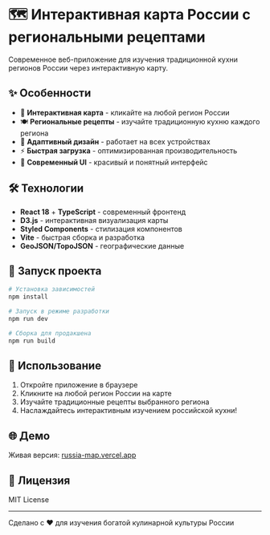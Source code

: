 # 🗺️ Интерактивная карта России с региональными рецептами

Современное веб-приложение для изучения традиционной кухни регионов России через интерактивную карту.

## ✨ Особенности

- 🎯 **Интерактивная карта** - кликайте на любой регион России
- 🍽️ **Региональные рецепты** - изучайте традиционную кухню каждого региона
- 📱 **Адаптивный дизайн** - работает на всех устройствах
- ⚡ **Быстрая загрузка** - оптимизированная производительность
- 🎨 **Современный UI** - красивый и понятный интерфейс

## 🛠️ Технологии

- **React 18** + **TypeScript** - современный фронтенд
- **D3.js** - интерактивная визуализация карты
- **Styled Components** - стилизация компонентов
- **Vite** - быстрая сборка и разработка
- **GeoJSON/TopoJSON** - географические данные

## 🚀 Запуск проекта

```bash
# Установка зависимостей
npm install

# Запуск в режиме разработки
npm run dev

# Сборка для продакшена
npm run build
```

## 📖 Использование

1. Откройте приложение в браузере
2. Кликните на любой регион России на карте
3. Изучайте традиционные рецепты выбранного региона
4. Наслаждайтесь интерактивным изучением российской кухни!

## 🌐 Демо

Живая версия: [russia-map.vercel.app](https://russia-map.vercel.app)

## 📄 Лицензия

MIT License

---

Сделано с ❤️ для изучения богатой кулинарной культуры России
